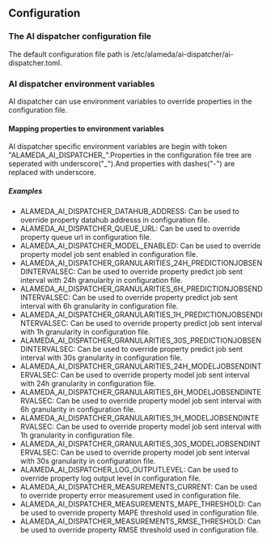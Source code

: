## Configuration

### The AI dispatcher configuration file
The default configuration file path is /etc/alameda/ai-dispatcher/ai-dispatcher.toml.

### AI dispatcher environment variables
AI dispatcher can use environment variables to override properties in the configuration file.

#### Mapping properties to environment variables
AI dispatcher specific environment variables are begin with token "ALAMEDA_AI_DISPATCHER_".Properties in the configuration file tree are seperated with underscore("_").And properties with dashes("-") are replaced with underscore.

##### Examples
* ALAMEDA_AI_DISPATCHER_DATAHUB_ADDRESS: Can be used to override property datahub addresss in configuration file.
* ALAMEDA_AI_DISPATCHER_QUEUE_URL: Can be used to override property queue url in configuration file.
* ALAMEDA_AI_DISPATCHER_MODEL_ENABLED: Can be used to override property model job sent enabled in configuration file.
* ALAMEDA_AI_DISPATCHER_GRANULARITIES_24H_PREDICTIONJOBSENDINTERVALSEC: Can be used to override property predict job sent interval with 24h granularity in configuration file.
* ALAMEDA_AI_DISPATCHER_GRANULARITIES_6H_PREDICTIONJOBSENDINTERVALSEC: Can be used to override property predict job sent interval with 6h granularity in configuration file.
* ALAMEDA_AI_DISPATCHER_GRANULARITIES_1H_PREDICTIONJOBSENDINTERVALSEC: Can be used to override property predict job sent interval with 1h granularity in configuration file.
* ALAMEDA_AI_DISPATCHER_GRANULARITIES_30S_PREDICTIONJOBSENDINTERVALSEC: Can be used to override property predict job sent interval with 30s granularity in configuration file.
* ALAMEDA_AI_DISPATCHER_GRANULARITIES_24H_MODELJOBSENDINTERVALSEC: Can be used to override property model job sent interval with 24h granularity in configuration file.
* ALAMEDA_AI_DISPATCHER_GRANULARITIES_6H_MODELJOBSENDINTERVALSEC: Can be used to override property model job sent interval with 6h granularity in configuration file.
* ALAMEDA_AI_DISPATCHER_GRANULARITIES_1H_MODELJOBSENDINTERVALSEC: Can be used to override property model job sent interval with 1h granularity in configuration file.
* ALAMEDA_AI_DISPATCHER_GRANULARITIES_30S_MODELJOBSENDINTERVALSEC: Can be used to override property model job sent interval with 30s granularity in configuration file.
* ALAMEDA_AI_DISPATCHER_LOG_OUTPUTLEVEL: Can be used to override property log output level in configuration file.
* ALAMEDA_AI_DISPATCHER_MEASUREMENTS_CURRENT: Can be used to override property error measurement used in configuration file.
* ALAMEDA_AI_DISPATCHER_MEASUREMENTS_MAPE_THRESHOLD: Can be used to override property MAPE threshold used in configuration file.
* ALAMEDA_AI_DISPATCHER_MEASUREMENTS_RMSE_THRESHOLD: Can be used to override property RMSE threshold used in configuration file.
